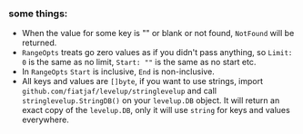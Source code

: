 
### some things:

  * When the value for some key is "" or blank or not found, `NotFound` will be returned.
  * `RangeOpts` treats go zero values as if you didn't pass anything, so `Limit: 0` is the same as no limit, `Start: ""` is the same as no start etc.
  * In `RangeOpts` `Start` is inclusive, `End` is non-inclusive.
  * All keys and values are `[]byte`, if you want to use strings, import `github.com/fiatjaf/levelup/stringlevelup` and call `stringlevelup.StringDB()` on your `levelup.DB` object. It will return an exact copy of the `levelup.DB`, only it will use `string` for keys and values everywhere.
